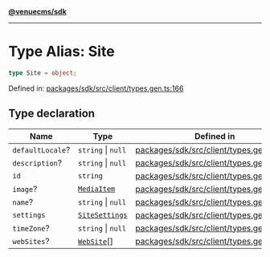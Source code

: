 [**@venuecms/sdk**](../Index.md)

***

# Type Alias: Site

```ts
type Site = object;
```

Defined in: [packages/sdk/src/client/types.gen.ts:166](https://github.com/venuecms/sdk/blob/fbf02bcc9fd4a34da75d81536c54bdc995edf6c4/packages/sdk/src/client/types.gen.ts#L166)

## Type declaration

| Name | Type | Defined in |
| ------ | ------ | ------ |
| <a id="defaultlocale"></a> `defaultLocale`? | `string` \| `null` | [packages/sdk/src/client/types.gen.ts:170](https://github.com/venuecms/sdk/blob/fbf02bcc9fd4a34da75d81536c54bdc995edf6c4/packages/sdk/src/client/types.gen.ts#L170) |
| <a id="description"></a> `description`? | `string` \| `null` | [packages/sdk/src/client/types.gen.ts:169](https://github.com/venuecms/sdk/blob/fbf02bcc9fd4a34da75d81536c54bdc995edf6c4/packages/sdk/src/client/types.gen.ts#L169) |
| <a id="id"></a> `id` | `string` | [packages/sdk/src/client/types.gen.ts:167](https://github.com/venuecms/sdk/blob/fbf02bcc9fd4a34da75d81536c54bdc995edf6c4/packages/sdk/src/client/types.gen.ts#L167) |
| <a id="image"></a> `image`? | [`MediaItem`](MediaItem.md) | [packages/sdk/src/client/types.gen.ts:172](https://github.com/venuecms/sdk/blob/fbf02bcc9fd4a34da75d81536c54bdc995edf6c4/packages/sdk/src/client/types.gen.ts#L172) |
| <a id="name"></a> `name`? | `string` \| `null` | [packages/sdk/src/client/types.gen.ts:168](https://github.com/venuecms/sdk/blob/fbf02bcc9fd4a34da75d81536c54bdc995edf6c4/packages/sdk/src/client/types.gen.ts#L168) |
| <a id="settings"></a> `settings` | [`SiteSettings`](SiteSettings.md) | [packages/sdk/src/client/types.gen.ts:173](https://github.com/venuecms/sdk/blob/fbf02bcc9fd4a34da75d81536c54bdc995edf6c4/packages/sdk/src/client/types.gen.ts#L173) |
| <a id="timezone"></a> `timeZone`? | `string` \| `null` | [packages/sdk/src/client/types.gen.ts:171](https://github.com/venuecms/sdk/blob/fbf02bcc9fd4a34da75d81536c54bdc995edf6c4/packages/sdk/src/client/types.gen.ts#L171) |
| <a id="websites"></a> `webSites`? | [`WebSite`](WebSite.md)[] | [packages/sdk/src/client/types.gen.ts:174](https://github.com/venuecms/sdk/blob/fbf02bcc9fd4a34da75d81536c54bdc995edf6c4/packages/sdk/src/client/types.gen.ts#L174) |
